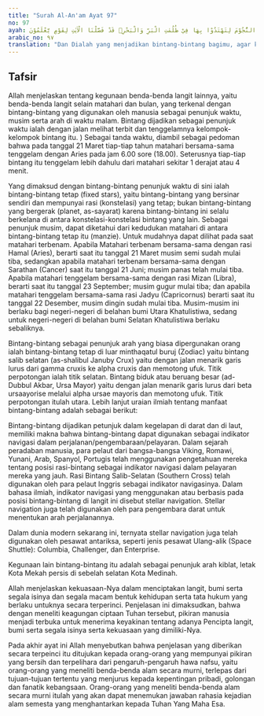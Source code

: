 ```yaml
---
title: "Surah Al-An'am Ayat 97"
no: 97
ayah: وَهُوَ الَّذِيْ جَعَلَ لَكُمُ النُّجُوْمَ لِتَهْتَدُوْا بِهَا فِيْ ظُلُمٰتِ الْبَرِّ وَالْبَحْرِۗ قَدْ فَصَّلْنَا الْاٰيٰتِ لِقَوْمٍ يَّعْلَمُوْنَ 
arabic_no: ٩٧
translation: "Dan Dialah yang menjadikan bintang-bintang bagimu, agar kamu menjadikannya petunjuk dalam kegelapan di darat dan di laut. Kami telah menjelaskan tanda-tanda (kekuasaan Kami) kepada orang-orang yang mengetahui."
---
```


## Tafsir

Allah menjelaskan tentang kegunaan benda-benda langit lainnya, yaitu benda-benda langit selain matahari dan bulan, yang terkenal dengan bintang-bintang yang digunakan oleh manusia sebagai penunjuk waktu, musim serta arah di waktu malam. Bintang dijadikan sebagai penunjuk waktu ialah dengan jalan melihat terbit dan tenggelamnya kelompok-kelompok bintang itu. ) Sebagai tanda waktu, diambil sebagai pedoman bahwa pada tanggal 21 Maret tiap-tiap tahun matahari bersama-sama tenggelam dengan Aries pada jam 6.00 sore (18.00). Seterusnya tiap-tiap bintang itu tenggelam lebih dahulu dari matahari sekitar 1 derajat atau 4 menit.

Yang dimaksud dengan bintang-bintang penunjuk waktu di sini ialah bintang-bintang tetap (fixed stars), yaitu bintang-bintang yang bersinar sendiri dan mempunyai rasi (konstelasi) yang tetap; bukan bintang-bintang yang bergerak (planet, as-sayarat) karena bintang-bintang ini selalu berkelana di antara konstelasi-konstelasi bintang yang lain. Sebagai penunjuk musim, dapat diketahui dari kedudukan matahari di antara bintang-bintang tetap itu (manzie). Untuk mudahnya dapat dilihat pada saat matahari terbenam. Apabila Matahari terbenam bersama-sama dengan rasi Hamal (Aries), berarti saat itu tanggal 21 Maret musim semi sudah mulai tiba, sedangkan apabila matahari terbenam bersama-sama dengan Sarathan (Cancer) saat itu tanggal 21 Juni; musim panas telah mulai tiba. Apabila matahari tenggelam bersama-sama dengan rasi Mizan (Libra), berarti saat itu tanggal 23 September; musim gugur mulai tiba; dan apabila matahari tenggelam bersama-sama rasi Jadyu (Capricornus) berarti saat itu tanggal 22 Desember, musim dingin sudah mulai tiba. Musim-musim ini berlaku bagi negeri-negeri di belahan bumi Utara Khatulistiwa, sedang untuk negeri-negeri di belahan bumi Selatan Khatulistiwa berlaku sebaliknya.

Bintang-bintang sebagai penunjuk arah yang biasa dipergunakan orang ialah bintang-bintang tetap di luar minthaqatul buruj (Zodiac) yaitu bintang salib selatan (as-shalibul Januby Crux) yaitu dengan jalan menarik garis lurus dari gamma cruxis ke alpha cruxis dan memotong ufuk. Titik perpotongan ialah titik selatan. Bintang biduk atau beruang besar (ad-Dubbul Akbar, Ursa Mayor) yaitu dengan jalan menarik garis lurus dari beta ursaayorise melalui alpha ursae mayoris dan memotong ufuk. Titik perpotongan itulah utara. Lebih lanjut uraian ilmiah tentang manfaat bintang-bintang adalah sebagai berikut: 

Bintang-bintang dijadikan petunjuk dalam kegelapan di darat dan di laut, memiliki makna bahwa bintang-bintang dapat digunakan sebagai indikator navigasi dalam perjalanan/pengembaraan/pelayaran. Dalam sejarah peradaban manusia, para pelaut dari bangsa-bangsa Viking, Romawi, Yunani, Arab, Spanyol, Portugis telah menggunakan pengetahuan mereka tentang posisi rasi-bintang sebagai indikator navigasi dalam pelayaran mereka yang jauh. Rasi Bintang Salib-Selatan (Southern Cross) telah digunakan oleh para pelaut Inggris sebagai indikator navigasinya. Dalam bahasa ilmiah, indikator navigasi yang menggunakan atau berbasis pada posisi bintang-bintang di langit ini disebut stellar navigation. Stellar navigation juga telah digunakan oleh para pengembara darat untuk menentukan arah perjalanannya.

Dalam dunia modern sekarang ini, ternyata stellar navigation juga telah digunakan oleh pesawat antariksa, seperti jenis pesawat Ulang-alik (Space Shuttle): Columbia, Challenger, dan Enterprise.

Kegunaan lain bintang-bintang itu adalah sebagai penunjuk arah kiblat, letak Kota Mekah persis di sebelah selatan Kota Medinah.

Allah menjelaskan kekuasaan-Nya dalam menciptakan langit, bumi serta segala isinya dan segala macam bentuk kehidupan serta tata hukum yang berlaku untuknya secara terperinci. Penjelasan ini dimaksudkan, bahwa dengan meneliti keagungan ciptaan Tuhan tersebut, pikiran manusia menjadi terbuka untuk menerima keyakinan tentang adanya Pencipta langit, bumi serta segala isinya serta kekuasaan yang dimiliki-Nya.

Pada akhir ayat ini Allah menyebutkan bahwa penjelasan yang diberikan secara terpeinci itu ditujukan kepada orang-orang yang mempunyai pikiran yang bersih dan terpelihara dari pengaruh-pengaruh hawa nafsu, yaitu orang-orang yang meneliti benda-benda alam secara murni, terlepas dari tujuan-tujuan tertentu yang menjurus kepada kepentingan pribadi, golongan dan fanatik kebangsaan. Orang-orang yang meneliti benda-benda alam secara murni itulah yang akan dapat menemukan jawaban rahasia kejadian alam semesta yang menghantarkan kepada Tuhan Yang Maha Esa.